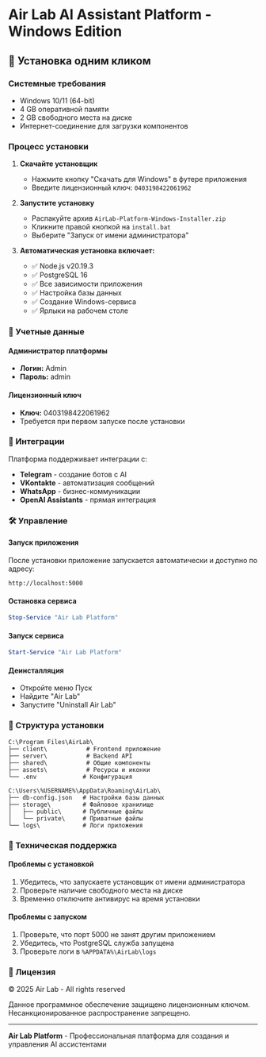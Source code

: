 # Air Lab AI Assistant Platform - Windows Edition

## 🚀 Установка одним кликом

### Системные требования
- Windows 10/11 (64-bit)
- 4 GB оперативной памяти
- 2 GB свободного места на диске
- Интернет-соединение для загрузки компонентов

### Процесс установки

1. **Скачайте установщик**
   - Нажмите кнопку "Скачать для Windows" в футере приложения
   - Введите лицензионный ключ: `0403198422061962`

2. **Запустите установку**
   - Распакуйте архив `AirLab-Platform-Windows-Installer.zip`
   - Кликните правой кнопкой на `install.bat`
   - Выберите "Запуск от имени администратора"

3. **Автоматическая установка включает:**
   - ✅ Node.js v20.19.3
   - ✅ PostgreSQL 16
   - ✅ Все зависимости приложения
   - ✅ Настройка базы данных
   - ✅ Создание Windows-сервиса
   - ✅ Ярлыки на рабочем столе

### 🔐 Учетные данные

#### Администратор платформы
- **Логин:** Admin
- **Пароль:** admin

#### Лицензионный ключ
- **Ключ:** 0403198422061962
- Требуется при первом запуске после установки

### 📱 Интеграции

Платформа поддерживает интеграции с:
- **Telegram** - создание ботов с AI
- **VKontakte** - автоматизация сообщений
- **WhatsApp** - бизнес-коммуникации
- **OpenAI Assistants** - прямая интеграция

### 🛠 Управление

#### Запуск приложения
После установки приложение запускается автоматически и доступно по адресу:
```
http://localhost:5000
```

#### Остановка сервиса
```powershell
Stop-Service "Air Lab Platform"
```

#### Запуск сервиса
```powershell
Start-Service "Air Lab Platform"
```

#### Деинсталляция
- Откройте меню Пуск
- Найдите "Air Lab" 
- Запустите "Uninstall Air Lab"

### 📂 Структура установки

```
C:\Program Files\AirLab\
├── client\           # Frontend приложение
├── server\           # Backend API
├── shared\           # Общие компоненты
├── assets\           # Ресурсы и иконки
└── .env             # Конфигурация

C:\Users\%USERNAME%\AppData\Roaming\AirLab\
├── db-config.json   # Настройки базы данных
├── storage\         # Файловое хранилище
│   ├── public\      # Публичные файлы
│   └── private\     # Приватные файлы
└── logs\            # Логи приложения
```

### 🔧 Техническая поддержка

#### Проблемы с установкой
1. Убедитесь, что запускаете установщик от имени администратора
2. Проверьте наличие свободного места на диске
3. Временно отключите антивирус на время установки

#### Проблемы с запуском
1. Проверьте, что порт 5000 не занят другим приложением
2. Убедитесь, что PostgreSQL служба запущена
3. Проверьте логи в `%APPDATA%\AirLab\logs`

### 📜 Лицензия

© 2025 Air Lab - All rights reserved

Данное программное обеспечение защищено лицензионным ключом.
Несанкционированное распространение запрещено.

---

**Air Lab Platform** - Профессиональная платформа для создания и управления AI ассистентами